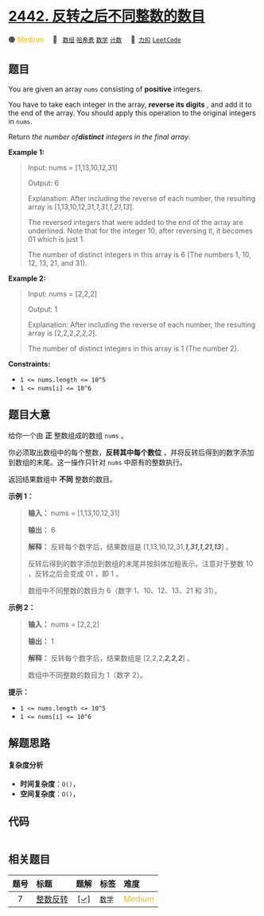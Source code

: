 # [2442. 反转之后不同整数的数目](https://2xiao.github.io/leetcode-js/problem/2442.html)

🟠 <font color=#ffb800>Medium</font>&emsp; 🔖&ensp; [`数组`](/tag/array.md) [`哈希表`](/tag/hash-table.md) [`数学`](/tag/math.md) [`计数`](/tag/counting.md)&emsp; 🔗&ensp;[`力扣`](https://leetcode.cn/problems/count-number-of-distinct-integers-after-reverse-operations) [`LeetCode`](https://leetcode.com/problems/count-number-of-distinct-integers-after-reverse-operations)

## 题目

You are given an array `nums` consisting of **positive** integers.

You have to take each integer in the array, **reverse its digits** , and add
it to the end of the array. You should apply this operation to the original
integers in `nums`.

Return _the number of**distinct** integers in the final array_.



**Example 1:**

> Input: nums = [1,13,10,12,31]
> 
> Output: 6
> 
> Explanation: After including the reverse of each number, the resulting array is [1,13,10,12,31,_1,31,1,21,13_].
> 
> The reversed integers that were added to the end of the array are underlined. Note that for the integer 10, after reversing it, it becomes 01 which is just 1.
> 
> The number of distinct integers in this array is 6 (The numbers 1, 10, 12, 13, 21, and 31).

**Example 2:**

> Input: nums = [2,2,2]
> 
> Output: 1
> 
> Explanation: After including the reverse of each number, the resulting array is [2,2,2,_2,2,2_].
> 
> The number of distinct integers in this array is 1 (The number 2).

**Constraints:**

  * `1 <= nums.length <= 10^5`
  * `1 <= nums[i] <= 10^6`


## 题目大意

给你一个由 **正** 整数组成的数组 `nums` 。

你必须取出数组中的每个整数，**反转其中每个数位** ，并将反转后得到的数字添加到数组的末尾。这一操作只针对 `nums` 中原有的整数执行。

返回结果数组中 **不同** 整数的数目。



**示例 1：**

> 
> 
> 
> 
> 
> **输入：** nums = [1,13,10,12,31]
> 
> **输出：** 6
> 
> **解释：** 反转每个数字后，结果数组是 [1,13,10,12,31,_**1,31,1,21,13**_] 。
> 
> 反转后得到的数字添加到数组的末尾并按斜体加粗表示。注意对于整数 10 ，反转之后会变成 01 ，即 1 。
> 
> 数组中不同整数的数目为 6（数字 1、10、12、13、21 和 31）。

**示例 2：**

> 
> 
> 
> 
> 
> **输入：** nums = [2,2,2]
> 
> **输出：** 1
> 
> **解释：** 反转每个数字后，结果数组是 [2,2,2,_**2,2,2**_] 。
> 
> 数组中不同整数的数目为 1（数字 2）。
> 
> 



**提示：**

  * `1 <= nums.length <= 10^5`
  * `1 <= nums[i] <= 10^6`


## 解题思路

#### 复杂度分析

- **时间复杂度**：`O()`，
- **空间复杂度**：`O()`，

## 代码

```javascript

```

## 相关题目

<!-- prettier-ignore -->
| 题号 | 标题 | 题解 | 标签 | 难度 |
| :------: | :------ | :------: | :------ | :------ |
| 7 | [整数反转](https://leetcode.com/problems/reverse-integer) | [[✓]](/problem/0007.md) |  [`数学`](/tag/math.md) | <font color=#ffb800>Medium</font> |